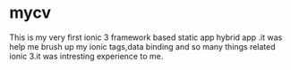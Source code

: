 # mycv
This is my very first ionic 3 framework based static app hybrid app .it was help me brush up my ionic tags,data binding and so many things related ionic 3.it was intresting experience to me.
